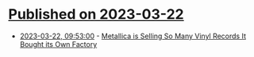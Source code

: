 # [Published on 2023-03-22](index.md)

* [2023-03-22, 09:53:00](https://soylentnews.org/article.pl?sid=23/03/21/1754246&from=rss) - [Metallica is Selling So Many Vinyl Records It Bought its Own Factory](https://soylentnews.org/article.pl?sid=23/03/21/1754246&from=rss)
